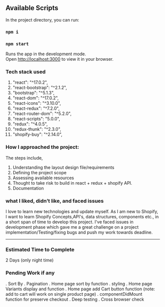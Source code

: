 ## Available Scripts

In the project directory, you can run:

### `npm i`

### `npm start`

Runs the app in the development mode.\
Open [http://localhost:3000](http://localhost:3000) to view it in your browser.


### Tech stack used

1.  "react": "^17.0.2",
2.  "react-bootstrap": "^2.1.2",
3.  "bootstrap": "^5.1.3",
4.  "react-dom": "^17.0.2",
5.  "react-icons": "^3.10.0",
6.  "react-redux": "^7.2.0",
7.  "react-router-dom": "^5.2.0",
8.  "react-scripts": "5.0.0",
9.  "redux": "^4.0.5",
10. "redux-thunk": "^2.3.0",
11. "shopify-buy": "^2.14.0",

### How I approached the project:

The steps include,

1. Understanding the layout design file/requirements
2. Defining the project scope
3. Assessing available resources
4. Thought to take risk to build in react + redux + shopify API. 
5. Documentation

### what I liked, didn’t like, and faced issues

I love to learn new technologies and update myself. As I am new to Shopify, I want to learn Shopify Concepts,API's, data structures, components etc., in a short span of time to develop this project. I've faced issues in development phase which gave me a great challenge on a project implementation/Testing/fixing bugs and push my work towards deadline.


---------

### Estimated Time to Complete

2 Days (only night time) 

### Pending Work if any

. Sort By
. Pagination
. Home page sort by function
. styling 
. Home page Variants display and function
. Home page add Cart button function (note: add to cart will work on single product page)
. componentDidMount function for preserve checkout
. Deep testing 
. Cross browser check


